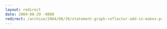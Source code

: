 ```yaml
---
layout: redirect
date: 2004-08-29 -0800
redirect: /archive/2004/08/30/statement-graph-reflector-add-in-makes-pretty-flowcharts.aspx/
---
```

